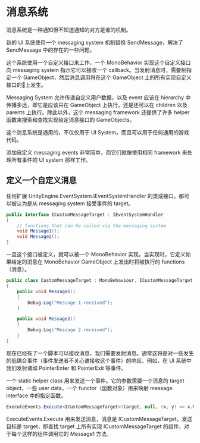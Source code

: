 # 消息系统

消息系统是一种通知但不知道通知的对方是谁的机制。

新的 UI 系统使用一个 messaging system 机制替换 SendMessage，解决了 SendMessage 中的存在的一些问题。

这个系统使用一个自定义接口来工作，一个 MonoBehavior 实现这个自定义接口向 messaging system 指示它可以接收一个 callback。当发射消息时，需要制指定一个 GameObject，然后消息调用将在这个 GameObject 上的所有实现自定义接口的👣上发生。

Messaging System 允许传递自定义用户数据，以及 event 应该在 hierarchy 中传播多远，即它是应该只在 GameObject 上执行，还是还可以在 children 以及 parents 上执行。除此以外，这个 messaging framework 还提供了许多 helper 函数来搜索和查找实现给定消息接口的 GameObjects。

这个消息系统是通用的，不仅仅用于 UI System，而且可以用于任何通用的游戏代码。

添加自定义 messaging events 非常简单，而它们就像使用相同 framework 来处理所有事件的 UI system 那样工作。

## 定义一个自定义消息

任何扩展 UnityEngine.EventSystem.IEventSystemHandler 的类或接口，都可以被认为是从 messaging system 接受事件的 target。

```C#
public interface ICustomMessageTarget : IEventSystemHandler
{
    // functions that can be called via the messaging system
    void Message1();
    void Message2();
}
```

一旦这个接口被定义，就可以被一个 MonoBehavior 实现。当实现时，它定义如果给定的消息在 MonoBehavior GameObject 上发出时将被执行的 functions（消息）。

```C#
public class CustomMessageTarget : MonoBehaviour, ICustomMessageTarget
{
    public void Message1()
    {
        Debug.Log("Message 1 received");
    }

    public void Message2()
    {
        Debug.Log("Message 2 received");
    }
}
```

现在已经有了一个脚本可以接收消息，我们需要发射消息。通常这将是对一些发生的低耦合事件（事件发送者不关心谁接收这个事件）的响应。例如，在 UI 系统中我们发射诸如 PointerEnter 和 PointerExit 等事件。

一个 static helper class 用来发送一个事件。它的参数需要一个消息的 target object，一些 user data，一个 functor（函数对象）用来映射 message interface 中的指定函数。

```C#
ExecuteEvents.Execute<ICustomMessageTarget>(target, null, (x, y) => x.Message1());
```

ExecuteEvents.Execute 用来发送消息，消息是 ICustomMessageTarget，发送目标是 target，即查找 target 上所有实现 ICustomMessageTarget 的组件，对于每个这样的组件调用它的 Message1 方法。
